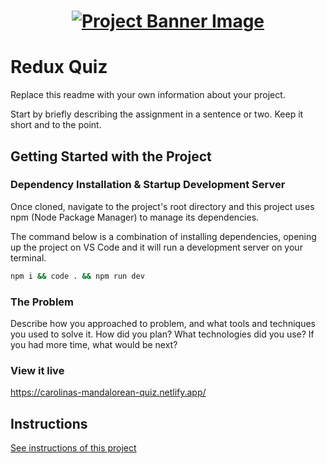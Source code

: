 <h1 align="center">
  <a href="">
    <img src="/src/assets/redux-quiz.svg" alt="Project Banner Image">
  </a>
</h1>

# Redux Quiz

Replace this readme with your own information about your project.

Start by briefly describing the assignment in a sentence or two. Keep it short and to the point.

## Getting Started with the Project

### Dependency Installation & Startup Development Server

Once cloned, navigate to the project's root directory and this project uses npm (Node Package Manager) to manage its dependencies.

The command below is a combination of installing dependencies, opening up the project on VS Code and it will run a development server on your terminal.

```bash
npm i && code . && npm run dev
```

### The Problem

Describe how you approached to problem, and what tools and techniques you used to solve it. How did you plan? What technologies did you use? If you had more time, what would be next?

### View it live

https://carolinas-mandalorean-quiz.netlify.app/


## Instructions

<a href="instructions.md">
   See instructions of this project
  </a>
